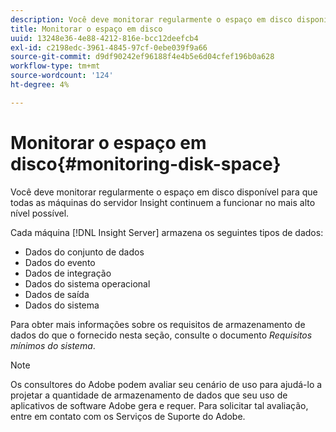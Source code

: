 ```yaml
---
description: Você deve monitorar regularmente o espaço em disco disponível para que todas as máquinas do servidor Insight continuem a funcionar no mais alto nível possível.
title: Monitorar o espaço em disco
uuid: 13248e36-4e88-4212-816e-bcc12deefcb4
exl-id: c2198edc-3961-4845-97cf-0ebe039f9a66
source-git-commit: d9df90242ef96188f4e4b5e6d04cfef196b0a628
workflow-type: tm+mt
source-wordcount: '124'
ht-degree: 4%

---
```


# Monitorar o espaço em disco{#monitoring-disk-space}

Você deve monitorar regularmente o espaço em disco disponível para que todas as máquinas do servidor Insight continuem a funcionar no mais alto nível possível.

Cada máquina [!DNL Insight Server] armazena os seguintes tipos de dados:

* Dados do conjunto de dados
* Dados do evento
* Dados de integração
* Dados do sistema operacional
* Dados de saída
* Dados do sistema

Para obter mais informações sobre os requisitos de armazenamento de dados do que o fornecido nesta seção, consulte o documento *Requisitos mínimos do sistema*.

>[!NOTE]
>
>Os consultores do Adobe podem avaliar seu cenário de uso para ajudá-lo a projetar a quantidade de armazenamento de dados que seu uso de aplicativos de software Adobe gera e requer. Para solicitar tal avaliação, entre em contato com os Serviços de Suporte do Adobe.
